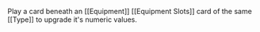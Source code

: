 Play a card beneath an [[Equipment]] [[Equipment Slots]] card of the same [[Type]] to upgrade it's numeric values.